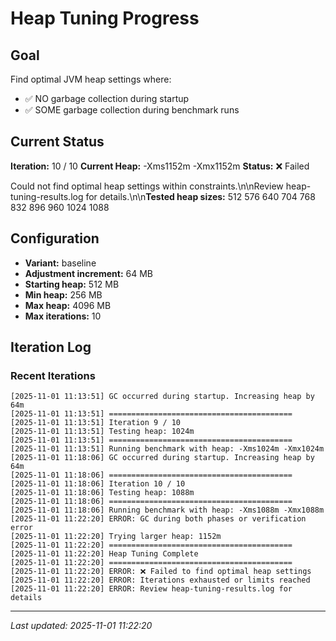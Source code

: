 # Heap Tuning Progress

## Goal
Find optimal JVM heap settings where:
- ✅ NO garbage collection during startup
- ✅ SOME garbage collection during benchmark runs

## Current Status
**Iteration:** 10 / 10
**Current Heap:** -Xms1152m -Xmx1152m
**Status:** ❌ Failed

Could not find optimal heap settings within constraints.\n\nReview heap-tuning-results.log for details.\n\n**Tested heap sizes:** 512 576 640 704 768 832 896 960 1024 1088

## Configuration
- **Variant:** baseline
- **Adjustment increment:** 64 MB
- **Starting heap:** 512 MB
- **Min heap:** 256 MB
- **Max heap:** 4096 MB
- **Max iterations:** 10

## Iteration Log

### Recent Iterations
```
[2025-11-01 11:13:51] GC occurred during startup. Increasing heap by 64m
[2025-11-01 11:13:51] =========================================
[2025-11-01 11:13:51] Iteration 9 / 10
[2025-11-01 11:13:51] Testing heap: 1024m
[2025-11-01 11:13:51] =========================================
[2025-11-01 11:13:51] Running benchmark with heap: -Xms1024m -Xmx1024m
[2025-11-01 11:18:06] GC occurred during startup. Increasing heap by 64m
[2025-11-01 11:18:06] =========================================
[2025-11-01 11:18:06] Iteration 10 / 10
[2025-11-01 11:18:06] Testing heap: 1088m
[2025-11-01 11:18:06] =========================================
[2025-11-01 11:18:06] Running benchmark with heap: -Xms1088m -Xmx1088m
[2025-11-01 11:22:20] ERROR: GC during both phases or verification error
[2025-11-01 11:22:20] Trying larger heap: 1152m
[2025-11-01 11:22:20] =========================================
[2025-11-01 11:22:20] Heap Tuning Complete
[2025-11-01 11:22:20] =========================================
[2025-11-01 11:22:20] ERROR: ❌ Failed to find optimal heap settings
[2025-11-01 11:22:20] ERROR: Iterations exhausted or limits reached
[2025-11-01 11:22:20] ERROR: Review heap-tuning-results.log for details
```

---
*Last updated: 2025-11-01 11:22:20*
